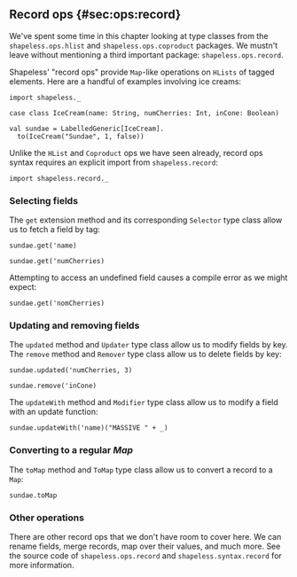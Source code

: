 ## Record ops {#sec:ops:record}

We've spent some time in this chapter
looking at type classes from the
`shapeless.ops.hlist` and `shapeless.ops.coproduct` packages.
We mustn't leave without mentioning a third important package:
`shapeless.ops.record`.

Shapeless' "record ops" provide `Map`-like
operations on `HLists` of tagged elements.
Here are a handful of examples involving ice creams:

```tut:book:silent
import shapeless._

case class IceCream(name: String, numCherries: Int, inCone: Boolean)
```

```tut:book
val sundae = LabelledGeneric[IceCream].
  to(IceCream("Sundae", 1, false))
```

Unlike the `HList` and `Coproduct` ops we have seen already,
record ops syntax requires an explicit import from `shapeless.record`:

```tut:book:silent
import shapeless.record._
```

### Selecting fields

The `get` extension method
and its corresponding `Selector` type class
allow us to fetch a field by tag:

```tut:book
sundae.get('name)
```

```tut:book
sundae.get('numCherries)
```

Attempting to access an undefined field
causes a compile error as we might expect:

```tut:book:fail
sundae.get('nomCherries)
```

### Updating and removing fields

The `updated` method and `Updater` type class allow us to modify fields by key.
The `remove` method and `Remover` type class allow us to delete fields by key:

```tut:book
sundae.updated('numCherries, 3)
```

```tut:book
sundae.remove('inCone)
```

The `updateWith` method and `Modifier` type class allow us
to modify a field with an update function:

```tut:book
sundae.updateWith('name)("MASSIVE " + _)
```

### Converting to a regular *Map*

The `toMap` method and `ToMap` type class
allow us to convert a record to a `Map`:

```tut:book
sundae.toMap
```

### Other operations

There are other record ops that we don't have room to cover here.
We can rename fields, merge records, map over their values, and much more.
See the source code of `shapeless.ops.record` and `shapeless.syntax.record`
for more information.
